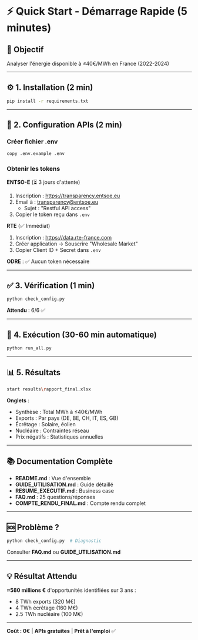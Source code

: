 # ⚡ Quick Start - Démarrage Rapide (5 minutes)

## 🎯 Objectif
Analyser l'énergie disponible à ≤40€/MWh en France (2022-2024)

---

## ⚙️ 1. Installation (2 min)

```bash
pip install -r requirements.txt
```

---

## 🔑 2. Configuration APIs (2 min)

### Créer fichier .env
```bash
copy .env.example .env
```

### Obtenir les tokens

**ENTSO-E** (⏳ 3 jours d'attente)
1. Inscription : https://transparency.entsoe.eu
2. Email à : transparency@entsoe.eu
   - Sujet : "Restful API access"
3. Copier le token reçu dans `.env`

**RTE** (✅ Immédiat)
1. Inscription : https://data.rte-france.com
2. Créer application → Souscrire "Wholesale Market"
3. Copier Client ID + Secret dans `.env`

**ODRE** : ✅ Aucun token nécessaire

---

## ✅ 3. Vérification (1 min)

```bash
python check_config.py
```

**Attendu** : 6/6 ✅

---

## 🚀 4. Exécution (30-60 min automatique)

```bash
python run_all.py
```

---

## 📊 5. Résultats

```bash
start results\rapport_final.xlsx
```

**Onglets** :
- Synthèse : Total MWh à ≤40€/MWh
- Exports : Par pays (DE, BE, CH, IT, ES, GB)
- Écrêtage : Solaire, éolien
- Nucléaire : Contraintes réseau
- Prix négatifs : Statistiques annuelles

---

## 📚 Documentation Complète

- **README.md** : Vue d'ensemble
- **GUIDE_UTILISATION.md** : Guide détaillé
- **RESUME_EXECUTIF.md** : Business case
- **FAQ.md** : 25 questions/réponses
- **COMPTE_RENDU_FINAL.md** : Compte rendu complet

---

## 🆘 Problème ?

```bash
python check_config.py  # Diagnostic
```

Consulter **FAQ.md** ou **GUIDE_UTILISATION.md**

---

## 💡 Résultat Attendu

**≈580 millions €** d'opportunités identifiées sur 3 ans :
- 8 TWh exports (320 M€)
- 4 TWh écrêtage (160 M€)
- 2.5 TWh nucléaire (100 M€)

---

**Coût : 0€** | **APIs gratuites** | **Prêt à l'emploi** ✅

